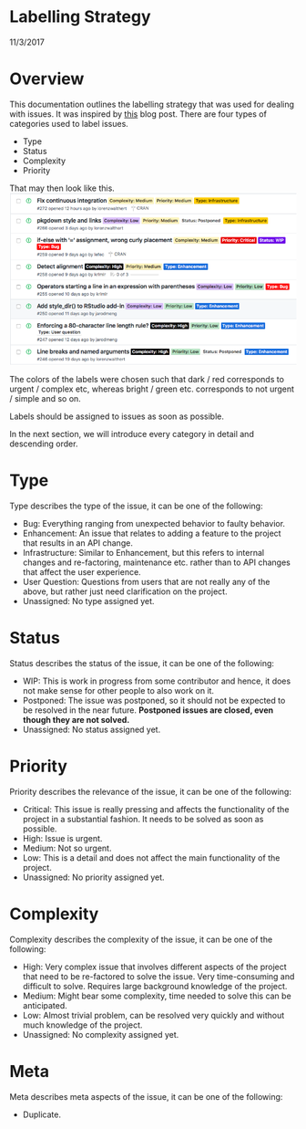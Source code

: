 Labelling Strategy
================
11/3/2017

Overview
========

This documentation outlines the labelling strategy that was used for dealing with issues. It was inspired by [this](https://medium.com/@dave_lunny/sane-github-labels-c5d2e6004b63) blog post. There are four types of categories used to label issues.

-   Type
-   Status
-   Complexity
-   Priority

That may then look like this. ![](gh-issues.png)

The colors of the labels were chosen such that dark / red corresponds to urgent / complex etc, whereas bright / green etc. corresponds to not urgent / simple and so on.

Labels should be assigned to issues as soon as possible.

In the next section, we will introduce every category in detail and descending order.

Type
====

Type describes the type of the issue, it can be one of the following:

-   Bug: Everything ranging from unexpected behavior to faulty behavior.
-   Enhancement: An issue that relates to adding a feature to the project that results in an API change.
-   Infrastructure: Similar to Enhancement, but this refers to internal changes and re-factoring, maintenance etc. rather than to API changes that affect the user experience.
-   User Question: Questions from users that are not really any of the above, but rather just need clarification on the project.
-   Unassigned: No type assigned yet.

Status
======

Status describes the status of the issue, it can be one of the following:

-   WIP: This is work in progress from some contributor and hence, it does not make sense for other people to also work on it.
-   Postponed: The issue was postponed, so it should not be expected to be resolved in the near future. **Postponed issues are closed, even though they are not solved.**
-   Unassigned: No status assigned yet.

Priority
========

Priority describes the relevance of the issue, it can be one of the following:

-   Critical: This issue is really pressing and affects the functionality of the project in a substantial fashion. It needs to be solved as soon as possible.
-   High: Issue is urgent.
-   Medium: Not so urgent.
-   Low: This is a detail and does not affect the main functionality of the project.
-   Unassigned: No priority assigned yet.

Complexity
==========

Complexity describes the complexity of the issue, it can be one of the following:

-   High: Very complex issue that involves different aspects of the project that need to be re-factored to solve the issue. Very time-consuming and difficult to solve. Requires large background knowledge of the project.
-   Medium: Might bear some complexity, time needed to solve this can be anticipated.
-   Low: Almost trivial problem, can be resolved very quickly and without much knowledge of the project.
-   Unassigned: No complexity assigned yet.

Meta
====

Meta describes meta aspects of the issue, it can be one of the following:

-   Duplicate.

